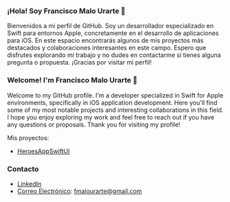 ### ¡Hola! Soy Francisco Malo Urarte 👋

Bienvenidos a mi perfil de GitHub. Soy un desarrollador especializado en Swift para entornos Apple, concretamente en el desarrollo de aplicaciones para iOS. En este espacio encontrarás algunos de mis proyectos más destacados y colaboraciones interesantes en este campo. Espero que disfrutes explorando mi trabajo y no dudes en contactarme si tienes alguna pregunta o propuesta. ¡Gracias por visitar mi perfil!

### Welcome! I'm Francisco Malo Urarte 👋

Welcome to my GitHub profile. I'm a developer specialized in Swift for Apple environments, specifically in iOS application development. Here you'll find some of my most notable projects and interesting collaborations in this field. I hope you enjoy exploring my work and feel free to reach out if you have any questions or proposals. Thank you for visiting my profile!

Mis proyectos: 

- [HeroesAppSwiftUI](https://github.com/franmu94/HeroesAppSwiftUI)




### Contacto
- [LinkedIn](https://www.linkedin.com/in/franciscomalourarte)
- [Correo Electrónico](mailto:fmalourarte@gmail.com):
                                                      fmalourarte@gmail.com
